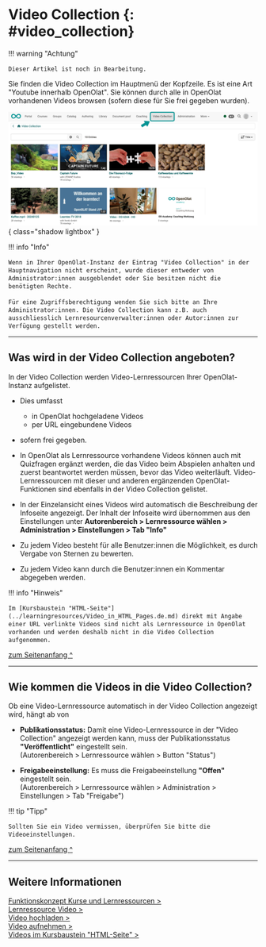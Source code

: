 # Video Collection {: #video_collection}


!!! warning "Achtung"

    Dieser Artikel ist noch in Bearbeitung.

Sie finden die Video Collection im Hauptmenü der Kopfzeile. Es ist eine Art "Youtube innerhalb OpenOlat". Sie können durch alle in OpenOlat vorhandenen Videos browsen (sofern diese für Sie frei gegeben wurden).


![video_collection_v1_de.png](assets/video_collection_v1_de.png){ class="shadow lightbox" }


!!! info "Info"

    Wenn in Ihrer OpenOlat-Instanz der Eintrag "Video Collection" in der Hauptnavigation nicht erscheint, wurde dieser entweder von Administrator:innen ausgeblendet oder Sie besitzen nicht die benötigten Rechte. 
    
    Für eine Zugriffsberechtigung wenden Sie sich bitte an Ihre Administrator:innen. Die Video Collection kann z.B. auch ausschliesslich Lernresourcenverwalter:innen oder Autor:innen zur Verfügung gestellt werden.  



---

## Was wird in der Video Collection angeboten?

In der Video Collection werden Video-Lernressourcen Ihrer OpenOlat-Instanz aufgelistet.

* Dies umfasst
    * in OpenOlat hochgeladene Videos
    * per URL eingebundene Videos
* sofern frei gegeben.
* In OpenOlat als Lernressource vorhandene Videos können auch mit Quizfragen ergänzt werden, die das Video beim Abspielen anhalten und zuerst beantwortet werden müssen, bevor das Video weiterläuft. Video-Lernressourcen mit dieser und anderen ergänzenden OpenOlat-Funktionen sind ebenfalls in der Video Collection gelistet.

* In der Einzelansicht eines Videos wird automatisch die Beschreibung der Infoseite angezeigt. Der Inhalt der Infoseite wird übernommen aus den Einstellungen unter 
**Autorenbereich > Lernressource wählen > Administration > Einstellungen > Tab "Info"**

* Zu jedem Video besteht für alle Benutzer:innen die Möglichkeit, es durch Vergabe von Sternen zu bewerten.

* Zu jedem Video kann durch die Benutzer:innen ein Kommentar abgegeben werden.


!!! info "Hinweis"

    Im [Kursbaustein "HTML-Seite"](../learningresources/Video_in_HTML_Pages.de.md) direkt mit Angabe einer URL verlinkte Videos sind nicht als Lernressource in OpenOlat vorhanden und werden deshalb nicht in die Video Collection aufgenommen.


[zum Seitenanfang ^](#video_collection)

---


## Wie kommen die Videos in die Video Collection?

Ob eine Video-Lernressource automatisch in der Video Collection angezeigt wird, hängt ab von

* **Publikationsstatus:** Damit eine Video-Lernressource in der "Video Collection" angezeigt werden kann, muss der Publikationsstatus **"Veröffentlicht"** eingestellt sein.<br> 
(Autorenbereich > Lernressource wählen > Button "Status")

* **Freigabeeinstellung:** Es muss die Freigabeeinstellung **"Offen"** eingestellt sein.<br>
(Autorenbereich > Lernressource wählen > Administration > Einstellungen > Tab "Freigabe")


!!! tip "Tipp"

    Sollten Sie ein Video vermissen, überprüfen Sie bitte die Videoeinstellungen.


[zum Seitenanfang ^](#video_collection)

---


## Weitere Informationen

[Funktionskonzept Kurse und Lernressourcen > ](../learningresources/General_Functions_Conceptde.md)<br>
[Lernressource Video > ](../learningresources/Learning_resource_Video.de.md)<br>
[Video hochladen > ](../learningresources/Video_Upload.de.md)<br>
[Video aufnehmen > ](../learningresources/Video_Recording.de.md)<br>
[Videos im Kursbaustein "HTML-Seite" > ](../learningresources/Video_in_HTML_Pages.de.md)<br>

